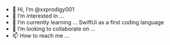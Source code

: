 - 👋 Hi, I’m @xxprodigy001
- 👀 I’m interested in ...
- 🌱 I’m currently learning ... SwiftUi as a first coding language
- 💞️ I’m looking to collaborate on ...
- 📫 How to reach me ...

<!---
xxprodigy001/xxprodigy001 is a ✨ special ✨ repository because its `README.md` (this file) appears on your GitHub profile.
You can click the Preview link to take a look at your changes.
--->
